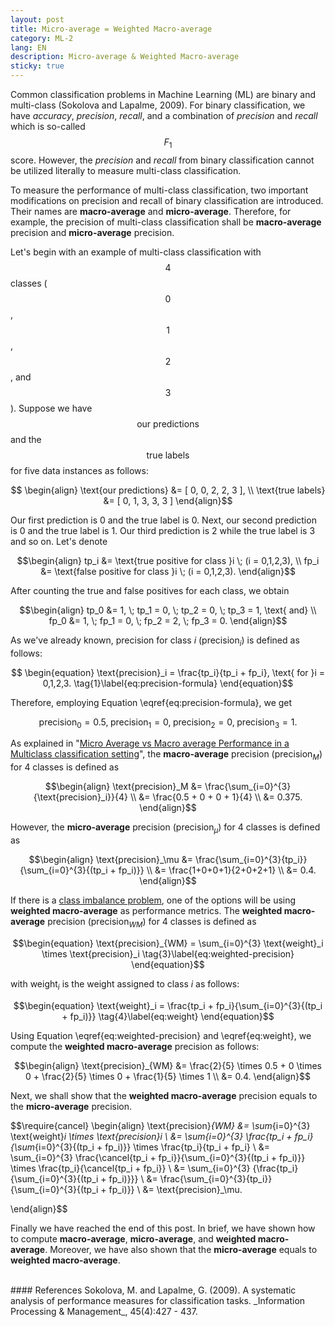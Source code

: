 ```yaml
---
layout: post
title: Micro-average = Weighted Macro-average 
category: ML-2
lang: EN
description: Micro-average & Weighted Macro-average 
sticky: true
---
```


Common classification problems in Machine Learning (ML) are binary and multi-class (Sokolova and Lapalme, 2009). For binary classification, we have _accuracy_, _precision_, _recall_, and a combination of _precision_ and _recall_ which is so-called $$F_1$$ score. However, the _precision_ and _recall_ from binary classification cannot be utilized literally to measure multi-class classification.

To measure the performance of multi-class classification, two important modifications on precision and recall of binary classification are introduced. Their names are **macro-average** and **micro-average**. Therefore, for example, the precision of multi-class classification shall be **macro-average** precision and **micro-average** precision.

Let's begin with an example of multi-class classification with $$4$$ classes ($$0$$, $$1$$, $$2$$, and $$3$$). Suppose we have $$\text{our predictions}$$ and the $$\text{true labels}$$ for five data instances as follows:

$$
    \begin{align} 
        \text{our predictions} &= [ 0, 0, 2, 2, 3 ],  \\
        \text{true labels} &= [ 0, 1, 3, 3, 3 ] 
    \end{align}$$

Our first prediction is $0$ and the true label is $0$. Next, our second prediction is $0$ and the true label is $1$. Our third prediction is $2$ while the true label is $3$ and so on. Let's denote 

$$\begin{align} tp_i &= \text{true positive for class }i \; (i = 0,1,2,3), \\
                fp_i &= \text{false positive for class }i \; (i = 0,1,2,3).  \end{align}$$

After counting the true and false positives for each class, we obtain

$$\begin{align} tp_0 &= 1, \; tp_1 = 0, \; tp_2 = 0, \; tp_3 = 1, \text{ and} \\
                fp_0 &= 1, \; fp_1 = 0, \; fp_2 = 2, \; fp_3 = 0.  \end{align}$$

As we've already known, $\text{precision}$ for class $i$ ($\text{precision}_i$) is defined as follows:

$$ \begin{equation}
    \text{precision}_i = \frac{tp_i}{tp_i + fp_i}, \text{ for }i = 0,1,2,3. \tag{1}\label{eq:precision-formula}
\end{equation}$$

Therefore, employing Equation \eqref{eq:precision-formula}, we get

$$ \begin{equation}
    \text{precision}_0 = 0.5, \; \text{precision}_1 = 0, \; \text{precision}_2 = 0, \; \text{precision}_3 = 1. \tag{2}\label{eq:precision-results}
\end{equation}$$


As explained in "[Micro Average vs Macro average Performance in a Multiclass classification setting](https://datascience.stackexchange.com/questions/15989/micro-average-vs-macro-average-performance-in-a-multiclass-classification-settin)", the **macro-average** precision ($\text{precision}_M$) for $4$ classes is defined as 
    
$$\begin{align}
    \text{precision}_M &= \frac{\sum_{i=0}^{3}{\text{precision}_i}}{4} \\
                       &= \frac{0.5 + 0 + 0 + 1}{4} \\
                       &= 0.375.
\end{align}$$

However, the **micro-average** precision ($\text{precision}_\mu$) for $4$ classes is defined as 

$$\begin{align}
    \text{precision}_\mu &= \frac{\sum_{i=0}^{3}{tp_i}}{\sum_{i=0}^{3}{(tp_i + fp_i)}} \\
                       &= \frac{1+0+0+1}{2+0+2+1} \\
                       &= 0.4.
\end{align}$$

If there is a [class imbalance problem](https://machinelearningmastery.com/tactics-to-combat-imbalanced-classes-in-your-machine-learning-dataset/), one of the options will be using **weighted macro-average** as performance metrics. The **weighted macro-average** precision ($\text{precision}_{WM}$) for $4$ classes is defined as

$$\begin{equation}
    \text{precision}_{WM} = \sum_{i=0}^{3} \text{weight}_i \times \text{precision}_i  \tag{3}\label{eq:weighted-precision}
\end{equation}$$

with $\text{weight}_i$ is the weight assigned to class $i$ as follows:

$$\begin{equation}
    \text{weight}_i = \frac{tp_i + fp_i}{\sum_{i=0}^{3}{(tp_i + fp_i)}} \tag{4}\label{eq:weight}
\end{equation}$$

Using Equation \eqref{eq:weighted-precision} and \eqref{eq:weight}, we compute the **weighted macro-average** precision as follows:

$$\begin{align}
    \text{precision}_{WM} &= \frac{2}{5} \times 0.5 + 0 \times 0 + \frac{2}{5} \times 0 + \frac{1}{5} \times 1 \\
                          &= 0.4.
\end{align}$$

Next, we shall show that the **weighted macro-average** precision equals to the **micro-average** precision. 

$$\require{cancel} \begin{align}
    \text{precision}_{WM} &= \sum_{i=0}^{3} \text{weight}_i \times \text{precision}_i   \\
                          &= \sum_{i=0}^{3} \frac{tp_i + fp_i}{\sum_{i=0}^{3}{(tp_i + fp_i)}} \times \frac{tp_i}{tp_i + fp_i} \\
                          &= \sum_{i=0}^{3} \frac{\cancel{tp_i + fp_i}}{\sum_{i=0}^{3}{(tp_i + fp_i)}} \times \frac{tp_i}{\cancel{tp_i + fp_i}} \\ 
                          &= \sum_{i=0}^{3} {\frac{tp_i}{\sum_{i=0}^{3}{(tp_i + fp_i)}}} \\
                          &= \frac{\sum_{i=0}^{3}{tp_i}}{\sum_{i=0}^{3}{(tp_i + fp_i)}} \\
                          &= \text{precision}_\mu.

\end{align}$$

Finally we have reached the end of this post. In brief, we have shown how to compute **macro-average**, **micro-average**, and **weighted macro-average**. Moreover, we have also shown that the **micro-average** equals to **weighted macro-average**.

<br/>   
#### References
Sokolova, M. and Lapalme, G. (2009). A systematic analysis of performance measures for classification tasks. _Information Processing & Management_, 45(4):427 - 437.
